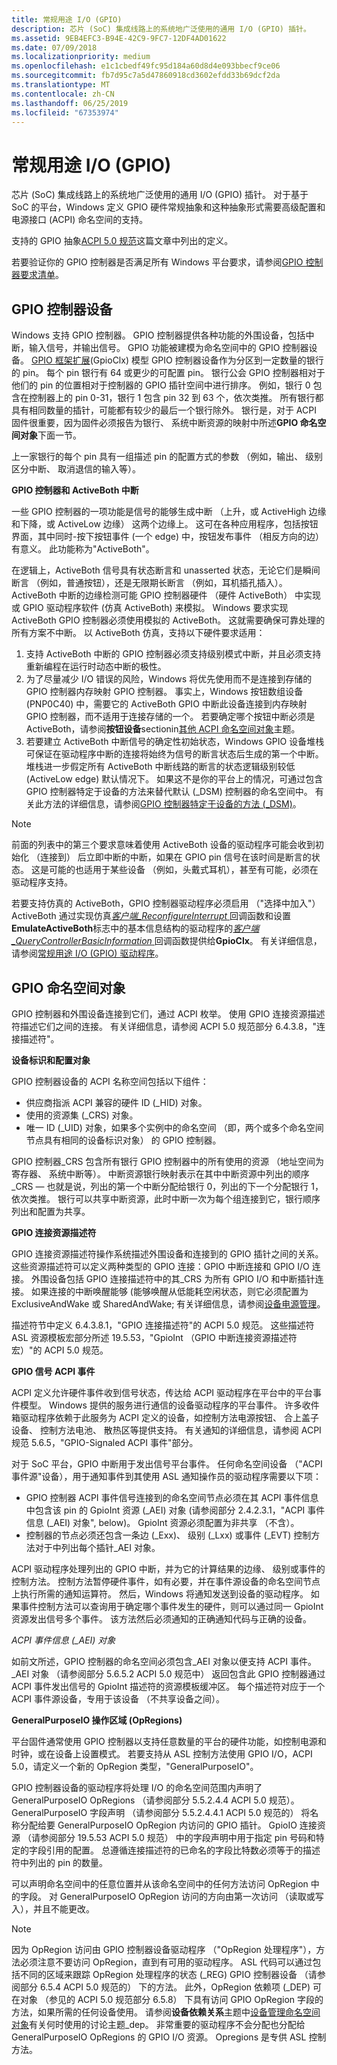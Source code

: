 ```yaml
---
title: 常规用途 I/O (GPIO)
description: 芯片 (SoC) 集成线路上的系统地广泛使用的通用 I/O (GPIO) 插针。
ms.assetid: 9EB4EFC3-B94E-42C9-9FC7-12DF4AD01622
ms.date: 07/09/2018
ms.localizationpriority: medium
ms.openlocfilehash: e1c1cbedf49fc95d184a60d8d4e093bbecf9ce06
ms.sourcegitcommit: fb7d95c7a5d47860918cd3602efdd33b69dcf2da
ms.translationtype: MT
ms.contentlocale: zh-CN
ms.lasthandoff: 06/25/2019
ms.locfileid: "67353974"
---
```

# <a name="general-purpose-io-gpio"></a>常规用途 I/O (GPIO)


芯片 (SoC) 集成线路上的系统地广泛使用的通用 I/O (GPIO) 插针。 对于基于 SoC 的平台，Windows 定义 GPIO 硬件常规抽象和这种抽象形式需要高级配置和电源接口 (ACPI) 命名空间的支持。

支持的 GPIO 抽象[ACPI 5.0 规范](https://uefi.org/specifications)这篇文章中列出的定义。

若要验证你的 GPIO 控制器是否满足所有 Windows 平台要求，请参阅[GPIO 控制器要求清单](gpio-controller-requirements-checklist.md)。

## <a name="gpio-controller-devices"></a>GPIO 控制器设备


Windows 支持 GPIO 控制器。 GPIO 控制器提供各种功能的外围设备，包括中断，输入信号，并输出信号。 GPIO 功能被建模为命名空间中的 GPIO 控制器设备。 [GPIO 框架扩展](https://docs.microsoft.com/windows-hardware/drivers/gpio/gpio-driver-support-overview)(GpioClx) 模型 GPIO 控制器设备作为分区到一定数量的银行的 pin。 每个 pin 银行有 64 或更少的可配置 pin。 银行公会 GPIO 控制器相对于他们的 pin 的位置相对于控制器的 GPIO 插针空间中进行排序。 例如，银行 0 包含在控制器上的 pin 0-31，银行 1 包含 pin 32 到 63 个，依次类推。 所有银行都具有相同数量的插针，可能都有较少的最后一个银行除外。 银行是，对于 ACPI 固件很重要，因为固件必须报告为银行、 系统中断资源的映射中所述**GPIO 命名空间对象**下面一节。

上一家银行的每个 pin 具有一组描述 pin 的配置方式的参数 （例如，输出、 级别区分中断、 取消退信的输入等）。

**GPIO 控制器和 ActiveBoth 中断**

一些 GPIO 控制器的一项功能是信号的能够生成中断 （上升，或 ActiveHigh 边缘和下降，或 ActiveLow 边缘） 这两个边缘上。 这可在各种应用程序，包括按钮界面，其中同时-按下按钮事件 (一个 edge) 中，按钮发布事件 （相反方向的边） 有意义。 此功能称为"ActiveBoth"。

在逻辑上，ActiveBoth 信号具有状态断言和 unasserted 状态，无论它们是瞬间断言 （例如，普通按钮），还是无限期长断言 （例如，耳机插孔插入）。 ActiveBoth 中断的边缘检测可能 GPIO 控制器硬件 （硬件 ActiveBoth） 中实现或 GPIO 驱动程序软件 (仿真 ActiveBoth) 来模拟。 Windows 要求实现 ActiveBoth GPIO 控制器必须使用模拟的 ActiveBoth。 这就需要确保可靠处理的所有方案不中断。 以 ActiveBoth 仿真，支持以下硬件要求适用：

1.  支持 ActiveBoth 中断的 GPIO 控制器必须支持级别模式中断，并且必须支持重新编程在运行时动态中断的极性。
2.  为了尽量减少 I/O 错误的风险，Windows 将优先使用而不是连接到存储的 GPIO 控制器内存映射 GPIO 控制器。 事实上，Windows 按钮数组设备 (PNP0C40) 中，需要它的 ActiveBoth GPIO 中断此设备连接到内存映射 GPIO 控制器，而不适用于连接存储的一个。 若要确定哪个按钮中断必须是 ActiveBoth，请参阅**按钮设备**sectionin[其他 ACPI 命名空间对象](other-acpi-namespace-objects.md)主题。
3.  若要建立 ActiveBoth 中断信号的确定性初始状态，Windows GPIO 设备堆栈可保证在驱动程序中断的连接将始终为信号的断言状态后生成的第一个中断。 堆栈进一步假定所有 ActiveBoth 中断线路的断言的状态逻辑级别较低 (ActiveLow edge) 默认情况下。 如果这不是你的平台上的情况，可通过包含 GPIO 控制器特定于设备的方法来替代默认 (\_DSM) 控制器的命名空间中。 有关此方法的详细信息，请参阅[GPIO 控制器特定于设备的方法 (\_DSM)](gpio-controller-device-specific-method---dsm-.md)。

> [!NOTE]
> 前面的列表中的第三个要求意味着使用 ActiveBoth 设备的驱动程序可能会收到初始化 （连接到） 后立即中断的中断，如果在 GPIO pin 信号在该时间是断言的状态。 这是可能的也适用于某些设备 （例如，头戴式耳机），甚至有可能，必须在驱动程序支持。

 

若要支持仿真的 ActiveBoth，GPIO 控制器驱动程序必须启用 （"选择中加入"） ActiveBoth 通过实现仿真[*客户端\_ReconfigureInterrupt* ](https://docs.microsoft.com/windows-hardware/drivers/ddi/content/gpioclx/nc-gpioclx-gpio_client_reconfigure_interrupt)回调函数和设置**EmulateActiveBoth**标志中的基本信息结构的驱动程序的[*客户端\_QueryControllerBasicInformation* ](https://docs.microsoft.com/windows-hardware/drivers/ddi/content/gpioclx/nc-gpioclx-gpio_client_query_controller_basic_information)回调函数提供给**GpioClx**。 有关详细信息，请参阅[常规用途 I/O (GPIO) 驱动程序](https://docs.microsoft.com/windows-hardware/drivers/gpio)。

## <a name="gpio-namespace-objects"></a>GPIO 命名空间对象


GPIO 控制器和外围设备连接到它们，通过 ACPI 枚举。 使用 GPIO 连接资源描述符描述它们之间的连接。 有关详细信息，请参阅 ACPI 5.0 规范部分 6.4.3.8，"连接描述符"。

**设备标识和配置对象**

GPIO 控制器设备的 ACPI 名称空间包括以下组件：

-   供应商指派 ACPI 兼容的硬件 ID (\_HID) 对象。
-   使用的资源集 (\_CRS) 对象。
-   唯一 ID (\_UID) 对象，如果多个实例中的命名空间 （即，两个或多个命名空间节点具有相同的设备标识对象） 的 GPIO 控制器。

GPIO 控制器\_CRS 包含所有银行 GPIO 控制器中的所有使用的资源 （地址空间为寄存器、 系统中断等）。 中断资源银行映射表示在其中中断资源中列出的顺序\_CRS — 也就是说，列出的第一个中断分配给银行 0，列出的下一个分配银行 1，依次类推。 银行可以共享中断资源，此时中断一次为每个组连接到它，银行顺序列出和配置为共享。

**GPIO 连接资源描述符**

GPIO 连接资源描述符操作系统描述外围设备和连接到的 GPIO 插针之间的关系。 这些资源描述符可以定义两种类型的 GPIO 连接：GPIO 中断连接和 GPIO I/O 连接。 外围设备包括 GPIO 连接描述符中的其\_CRS 为所有 GPIO I/O 和中断插针连接。 如果连接的中断唤醒能够 (能够唤醒从低能耗空闲状态，则它必须配置为 ExclusiveAndWake 或 SharedAndWake; 有关详细信息，请参阅[设备电源管理](device-power-management.md)。

描述符节中定义 6.4.3.8.1，"GPIO 连接描述符"的 ACPI 5.0 规范。 这些描述符 ASL 资源模板宏部分所述 19.5.53，"GpioInt （GPIO 中断连接资源描述符宏）"的 ACPI 5.0 规范。

**GPIO 信号 ACPI 事件**

ACPI 定义允许硬件事件收到信号状态，传达给 ACPI 驱动程序在平台中的平台事件模型。 Windows 提供的服务进行通信的设备驱动程序的平台事件。 许多收件箱驱动程序依赖于此服务为 ACPI 定义的设备，如控制方法电源按钮、 合上盖子设备、 控制方法电池、 散热区等提供支持。 有关通知的详细信息，请参阅 ACPI 规范 5.6.5，"GPIO-Signaled ACPI 事件"部分。

对于 SoC 平台，GPIO 中断用于发出信号平台事件。 任何命名空间设备 （"ACPI 事件源"设备），用于通知事件到其使用 ASL 通知操作员的驱动程序需要以下项：

-   GPIO 控制器 ACPI 事件信号连接到的命名空间节点必须在其 ACPI 事件信息中包含该 pin 的 GpioInt 资源 (\_AEI) 对象 (请参阅部分 2.4.2.3.1，"ACPI 事件信息 (\_AEI) 对象", below)。 GpioInt 资源必须配置为非共享 （不含）。
-   控制器的节点必须还包含一条边 (\_Exx)、 级别 (\_Lxx) 或事件 (\_EVT) 控制方法对于中列出每个插针\_AEI 对象。

ACPI 驱动程序处理列出的 GPIO 中断，并为它的计算结果的边缘、 级别或事件的控制方法。 控制方法暂停硬件事件，如有必要，并在事件源设备的命名空间节点上执行所需的通知运算符。 然后，Windows 将通知发送到设备的驱动程序。 如果事件控制方法可以查询用于确定哪个事件发生的硬件，则可以通过同一 GpioInt 资源发出信号多个事件。 该方法然后必须通知的正确通知代码与正确的设备。

*ACPI 事件信息 (\_AEI) 对象*

如前文所述，GPIO 控制器的命名空间必须包含\_AEI 对象以便支持 ACPI 事件。 \_AEI 对象 （请参阅部分 5.6.5.2 ACPI 5.0 规范中） 返回包含此 GPIO 控制器通过 ACPI 事件发出信号的 GpioInt 描述符的资源模板缓冲区。 每个描述符对应于一个 ACPI 事件源设备，专用于该设备 （不共享设备之间）。

**GeneralPurposeIO 操作区域 (OpRegions)**

平台固件通常使用 GPIO 控制器以支持任意数量的平台的硬件功能，如控制电源和时钟，或在设备上设置模式。 若要支持从 ASL 控制方法使用 GPIO I/O，ACPI 5.0，请定义一个新的 OpRegion 类型，"GeneralPurposeIO"。

GPIO 控制器设备的驱动程序将处理 I/O 的命名空间范围内声明了 GeneralPurposeIO OpRegions （请参阅部分 5.5.2.4.4 ACPI 5.0 规范）。 GeneralPurposeIO 字段声明 （请参阅部分 5.5.2.4.4.1 ACPI 5.0 规范的） 将名称分配给要 GeneralPurposeIO OpRegion 内访问的 GPIO 插针。 GpioIO 连接资源 （请参阅部分 19.5.53 ACPI 5.0 规范） 中的字段声明中用于指定 pin 号码和特定的字段引用的配置。 总遵循连接描述符的已命名的字段比特数必须等于的描述符中列出的 pin 的数量。

可以声明命名空间中的任意位置并从该命名空间中的任何方法访问 OpRegion 中的字段。 对 GeneralPurposeIO OpRegion 访问的方向由第一次访问 （读取或写入），并且不能更改。

> [!NOTE]
> 因为 OpRegion 访问由 GPIO 控制器设备驱动程序 （"OpRegion 处理程序"），方法必须注意不要访问 OpRegion，直到有可用的驱动程序。 ASL 代码可以通过包括不同的区域来跟踪 OpRegion 处理程序的状态 (\_REG) GPIO 控制器设备 （请参阅部分 6.5.4 ACPI 5.0 规范的） 下的方法。 此外，OpRegion 依赖项 (\_DEP) 可在对象 （参见的 ACPI 5.0 规范部分 6.5.8） 下具有访问 GPIO OpRegion 字段的方法，如果所需的任何设备使用。 请参阅**设备依赖关系**主题中[设备管理命名空间对象](device-management-namespace-objects.md)有关何时使用的讨论主题\_dep。 非常重要的驱动程序不会分配也分配给 GeneralPurposeIO OpRegions 的 GPIO I/O 资源。 Opregions 是专供 ASL 控制方法。

 
